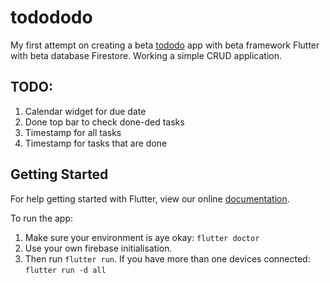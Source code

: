 # todododo

My first attempt on creating a beta [tododo](https://www.youtube.com/watch?v=ImhfIv5NSqY) app with beta framework Flutter with beta database Firestore. Working a simple CRUD application.

## TODO:
1. Calendar widget for due date
2. Done top bar to check done-ded tasks
3. Timestamp for all tasks
4. Timestamp for tasks that are done

## Getting Started

For help getting started with Flutter, view our online
[documentation](https://flutter.io/).

To run the app:

1. Make sure your environment is aye okay: `flutter doctor`
2. Use your own firebase initialisation. 
3. Then run `flutter run`. If you have more than one devices connected: `flutter run -d all`
